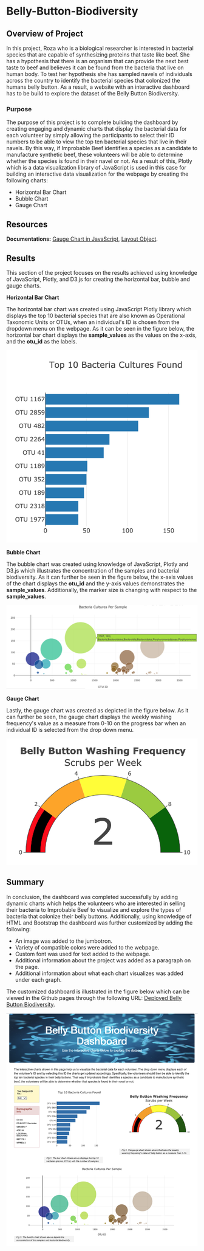 # Belly-Button-Biodiversity

## Overview of Project

In this project, Roza who is a biological researcher is interested in bacterial species that are capable of synthesizing proteins that taste like beef. She has a hypothesis that there is an organism that can  provide the next best taste to beef and believes it can be found from the bacteria that live on human body. To test her hypothesis she has sampled navels of individuals across the country to identify the bacterial species that colonized the humans belly button. As a result, a website with an interactive dashboard has to be build to explore the dataset of the Belly Button Biodiversity.

### Purpose

The purpose of this project is to complete building the dashboard by creating engaging and dynamic charts that display the bacterial data for each volunteer by simply allowing the participants to select their ID numbers to be able to view the top ten bacterial species that live in their navels. By this way, if Improbable Beef identifies a species as a candidate to manufacture synthetic beef, these volunteers will be able to determine whether the species is found in their navel or not. As a result of this, Plotly which is a data visualization library of JavaScript is used in this case for building an interactive data visualization for the webpage by creating the following charts:

- Horizontal Bar Chart
- Bubble Chart
- Gauge Chart 

## Resources

**Documentations:** [Gauge Chart in JavaScript](https://plotly.com/javascript/gauge-charts/), [Layout Object](https://plotly.com/python-api-reference/generated/plotly.graph_objects.Layout.html).

## Results

This section of the project focuses on the results achieved using knowledge of JavaScript, Plotly, and D3.js for creating the horizontal bar, bubble and gauge charts.

**Horizontal Bar Chart**

The horizontal bar chart was created using JavaScript Plotly library which displays the top 10 bacterial species that are also known as Operational Taxonomic Units or OTUs, when an individual's ID is chosen from the dropdown menu on the webpage. As it can be seen in the figure below, the horizontal bar chart displays the **sample_values** as the values on the x-axis, and the **otu_id** as the labels.

![Horizontal Bar Chart](static/images/Horizontal_Bar_Chart.png)

**Bubble Chart**

The bubble chart was created using knowledge of JavaScript, Plotly and D3.js which illustrates the concentration of the samples and bacterial biodiversity. As it can further be seen in the figure below, the x-axis values of the chart displays the **otu_id** and the y-axis values demonstrates the **sample_values**. Additionally, the marker size is changing with respect to the **sample_values**. 

![Bubble Chart](static/images/Bubble_Chart.png)

**Gauge Chart**

Lastly, the gauge chart was created as depicted in the figure below. As it can further be seen, the gauge chart displays the weekly washing frequency's value as a measure from 0-10 on the progress bar when an individual ID is selected from the drop down menu.

![Gauge Chart](static/images/Gauge_Chart.png)

## Summary

In conclusion, the dashboard was completed successfully by adding dynamic charts which helps the volunteers who are interested in selling their bacteria to Improbable Beef to visualize and explore the types of bacteria that colonize their belly buttons. Additionally, using knowledge of HTML and Bootstrap the dashboard was further customized by adding the following:

- An image was added to the jumbotron.
- Variety of compatible colors were added to the webpage.
- Custom font was used for text added to the webpage.
- Additional information about the project was added as a paragraph on the page.
- Additional information about what each chart visualizes was added under each graph.

The customized dashboard is illustrated in the figure below which can be viewed in the Github pages through the following URL: [Deployed Belly Button Biodiversity](https://taravatsh.github.io/Belly-Button-Biodiversity/).

![Dashboard](static/images/Customized_Dashboard.png)
